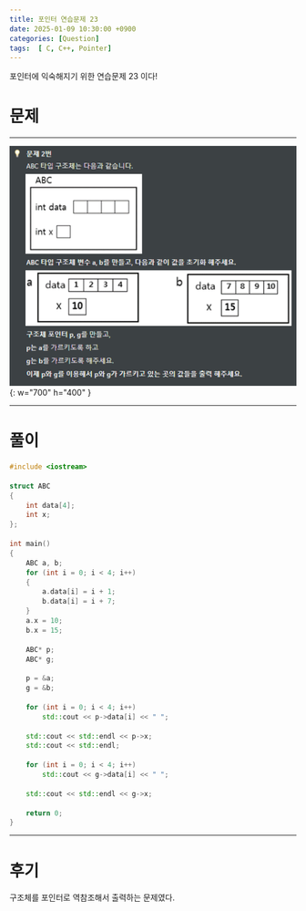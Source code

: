 ```yaml
---
title: 포인터 연습문제 23
date: 2025-01-09 10:30:00 +0900
categories: [Question]  
tags:  [ C, C++, Pointer]
---
```


포인터에 익숙해지기 위한 연습문제 23 이다!

# 문제   
---------------------------------------

![Desktop View](/assets/img/Pointer24.png){: w="700" h="400" }
    
---------------------------------------

# 풀이

```c++
#include <iostream>

struct ABC
{
    int data[4];
    int x;
};

int main()
{
    ABC a, b;
    for (int i = 0; i < 4; i++)
    {
        a.data[i] = i + 1;
        b.data[i] = i + 7;
    }
    a.x = 10;
    b.x = 15;
    
    ABC* p;
    ABC* g;
    
    p = &a;
    g = &b;
    
    for (int i = 0; i < 4; i++)
        std::cout << p->data[i] << " ";

    std::cout << std::endl << p->x;    
    std::cout << std::endl;

    for (int i = 0; i < 4; i++)
        std::cout << g->data[i] << " ";

    std::cout << std::endl << g->x;
    
    return 0;
}
```

---------------------------------------

# 후기

구조체를 포인터로 역참조해서 출력하는 문제였다.

